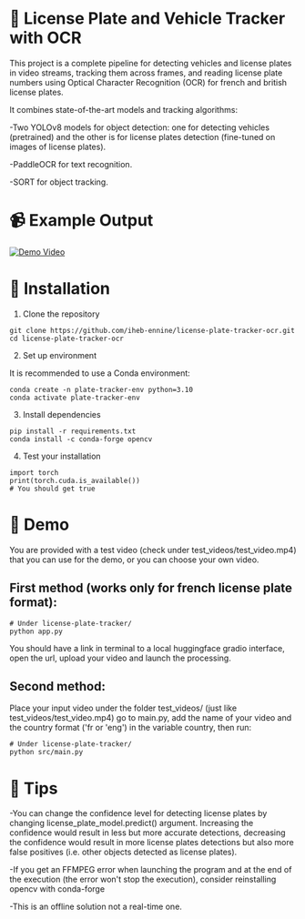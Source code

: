 # 🚗 License Plate and Vehicle Tracker with OCR

This project is a complete pipeline for detecting vehicles and license plates in video streams, tracking them across frames, and reading license plate numbers using Optical Character Recognition (OCR) for french and british license plates.

It combines state-of-the-art models and tracking algorithms:

-Two YOLOv8 models for object detection: one for detecting vehicles (pretrained) and the other is for license plates detection (fine-tuned on images of license plates).

-PaddleOCR for text recognition.

-SORT for object tracking.

# 📹 Example Output
[![Demo Video](https://img.youtube.com/vi/PwBZghOF5JkD/0.jpg)](https://www.youtube.com/watch?v=PwBZghOF5Jk)


# 🔧 Installation
1. Clone the repository
   
```
git clone https://github.com/iheb-ennine/license-plate-tracker-ocr.git
cd license-plate-tracker-ocr
```

2. Set up environment
   
It is recommended to use a Conda environment:

```
conda create -n plate-tracker-env python=3.10
conda activate plate-tracker-env
```

3. Install dependencies
```
pip install -r requirements.txt
conda install -c conda-forge opencv
```
4. Test your installation
```
import torch
print(torch.cuda.is_available())
# You should get true
```



# 🧪 Demo
You are provided with a test video (check under test_videos/test_video.mp4) that you can use for the demo, or you can choose your own video.

## First method (works only for french license plate format):
```
# Under license-plate-tracker/ 
python app.py
```
You should have a link in terminal to a local huggingface gradio interface, open the url, upload your video and launch the processing.

## Second method:

Place your input video under the folder test_videos/ (just like test_videos/test_video.mp4) go to main.py, add the name of your video and the country format ('fr or 'eng') in the variable country, then run:
```
# Under license-plate-tracker/ 
python src/main.py
```

# 🧾 Tips
-You can change the confidence level for detecting license plates by changing license_plate_model.predict() argument. Increasing the confidence would result in less but more accurate detections, decreasing the confidence would result in more license plates detections but also more false positives (i.e. other objects detected as license plates). 

-If you get an FFMPEG error when launching the program and at the end of the execution (the error won't stop the execution), consider reinstalling opencv with conda-forge

-This is an offline solution not a real-time one.


